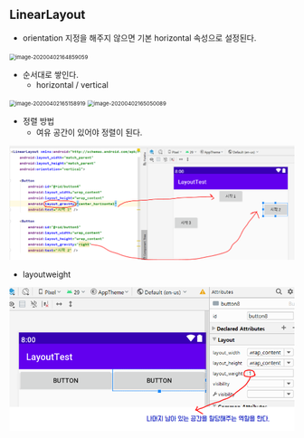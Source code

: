 ## LinearLayout

* orientation 지정을 해주지 않으면 기본 horizontal 속성으로 설정된다.

<img src="C:\Users\sec\AppData\Roaming\Typora\typora-user-images\image-20200402164859059.png" alt="image-20200402164859059" style="zoom:67%;" />

* 순서대로 쌓인다.
  * horizontal /  vertical

<img src="C:\Users\sec\AppData\Roaming\Typora\typora-user-images\image-20200402165158919.png" alt="image-20200402165158919" style="zoom:67%;" />


<img src="C:\Users\sec\AppData\Roaming\Typora\typora-user-images\image-20200402165050089.png" alt="image-20200402165050089" style="zoom:67%;" />

* 정렬 방법
  * 여유 공간이 있어야 정렬이 된다.

![image-20200402165634887](images/image-20200402165634887.png)



* layoutweight

![image-20200402170640669](images/image-20200402170640669.png)



















